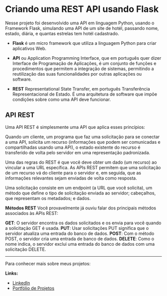 # Criando uma REST API usando Flask

Nesse projeto foi desenvolvido uma API em linguagem Python, usando o Framework Flask, simulando uma API de um site de hotél, passando nome, estado, diária, e quantas estrelas tem hotél cadastrado.

* **Flask** é um micro framework que utiliza a linguagem Python para criar aplicativos Web.

* **API** ou Application Programming Interface, que em português quer dizer Interface de Programação de Aplicações, é um conjunto de funções e procedimentos que permitem a integração de sistemas, permitindo a reutilização das suas funcionalidades por outras aplicações ou software.

* **REST** Representational State Transfer, em português Transferência Representacional de Estado. É uma arquitetura de software que impõe condições sobre como uma API deve funcionar.

## API REST

Uma API REST é simplesmente uma API que aplica esses princípios:

Quando um cliente, um programa que faz uma solicitação para se conectar a uma API, solicita um recurso (informações que podem ser comunicadas e compartilhadas usando uma API), o estado existente do recurso é transferido de volta pelo servidor em uma representação padronizada.

Uma das regras do REST é que você deve obter um dado (um recurso) ao vincular a uma URL específica. As APIs REST permitem que uma solicitação de um recurso vá do cliente para o servidor e, em seguida, que as informações relevantes sejam enviadas de volta como resposta.

Uma solicitação consiste em um endpoint (a URL que você solicita), um método que define o tipo de solicitação enviada ao servidor; cabeçalhos, que representam os metadados; e dados. 

**Métodos REST**
Você provavelmente já ouviu falar dos principais métodos associados às APIs REST:

**GET**: O servidor encontra os dados solicitados e os envia para você quando a solicitação GET é usada.
**PUT**: Usar solicitações PUT significa que o servidor atualiza uma entrada do banco de dados.
**POST**: Com o método POST, o servidor cria uma entrada de banco de dados.
**DELETE**: Como o nome indica, o servidor exclui uma entrada do banco de dados com uma solicitação DELETE.

----------------------------------------------------------------

Para conhecer mais sobre meus projetos:

**Links:**
* [LinkedIn](https://www.linkedin.com/in/thiagovillani)
* [Portfólio de Projetos](https://github.com/villani31/Data_Science)
